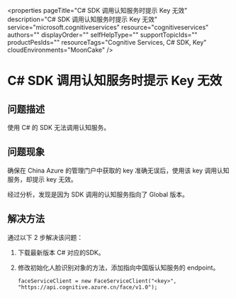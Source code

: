 <properties 
	pageTitle="C# SDK 调用认知服务时提示 Key 无效" 
	description="C# SDK 调用认知服务时提示 Key 无效" 
	service="microsoft.cognitiveservices"
	resource="cognitiveservices"
	authors=""
	displayOrder=""
	selfHelpType=""
    supportTopicIds=""
    productPesIds=""
    resourceTags="Cognitive Services, C# SDK, Key"​
    cloudEnvironments="MoonCake" 
/>
<tags 
	ms.service="cognitive-services-aog"
	ms.date="" 
	wacn.date="1/12/2016"
/>
# C# SDK 调用认知服务时提示 Key 无效

## **问题描述**

使用 C# 的 SDK 无法调用认知服务。

## **问题现象**

确保在 China Azure 的管理门户中获取的 key 准确无误后，使用该 key 调用认知服务，却提示 key 无效。

经过分析，发现是因为 SDK 调用的认知服务指向了 Global 版本。

## **解决方法**

通过以下 2 步解决该问题：

1.	下载最新版本 C# 对应的SDK。
2.	修改初始化人脸识别对象的方法，添加指向中国版认知服务的 endpoint。

		faceServiceClient = new FaceServiceClient("<key>", "https://api.cognitive.azure.cn/face/v1.0");





